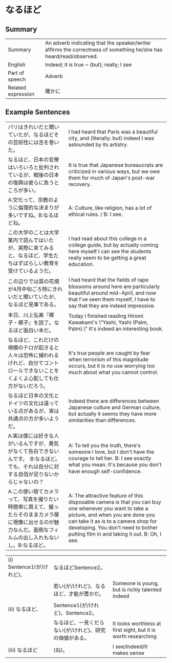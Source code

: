 # なるほど

## Summary

<table><tr>   <td>Summary</td>   <td>An adverb indicating that the speaker/writer afﬁrms the correctness of something he/she has heard/read/observed.</td></tr><tr>   <td>English</td>   <td>Indeed; it is true ~ (but); really; I see</td></tr><tr>   <td>Part of speech</td>   <td>Adverb</td></tr><tr>   <td>Related expression</td>   <td>確かに</td></tr></table>

## Example Sentences

<table><tr>   <td>パリはきれいだと聞いていたが、なるほどその芸術性には舌を巻いた。</td>   <td>I had heard that Paris was a beautiful city, and (literally: but) indeed I was astounded by its artistry.</td></tr><tr>   <td>なるほど、日本の官僚はいろいろと批判されているが、戦後の日本の復興は彼らに負うところが多い。</td>   <td>It is true that Japanese bureaucrats are criticized in various ways, but we owe them for much of Japan's post-war recovery.</td></tr><tr>   <td>A:文化って、宗教のように倫理的な決まりが多いですね。B:なるほどね。</td>   <td>A: Culture, like religion, has a lot of ethical rules. / B: I see.</td></tr><tr>   <td>この大学のことは大学案内で読んではいたが、実際に来てみると、なるほど、学生たちはずばらしい教育を受けているようだ。</td>   <td>I had read about this college in a college guide, but by actually coming here myself I can see the students really seem to be getting a great education.</td></tr><tr>   <td>この辺りでは菜の花畑が4月中旬ごろ特にきれいだと聞いていたが、なるほど見事である。</td>   <td>I had heard that the ﬁelds of rape blossoms around here are particularly beautiful around mid-April, and now that I've seen them myself, I have to say that they are indeed impressive.</td></tr><tr>   <td>本日、川上弘美『椰子・椰子』を読了。なるほど面白い本だ。</td>   <td>Today I finished reading Hiromi Kawakami's \"Yashi, Yashi (Palm, Palm).\" It's indeed an interesting book.</td></tr><tr>   <td>なるほど、これだけの規模のテロが起きると人々は恐怖に捕われるけれど、自分でコントロールできないことをくよくよ心配しても仕方がないだろう。</td>   <td>It's true people are caught by fear when terrorism of this magnitude occurs, but it is no use worrying too much about what you cannot control.</td></tr><tr>   <td>なるほど日本の文化とドイツの文化は違っている点があるが、実は共通点の方が多いようだ。</td>   <td>Indeed there are differences between Japanese culture and German culture, but actually it seems they have more similarities than differences.</td></tr><tr>   <td>A:実は僕には好きな人がいるんですが、勇気がなくて告白できないんです。　B:なるほど。でも、それは自分に対する自信が足りないからじゃないの？</td>   <td>A: To tell you the truth, there's someone I love, but I don't have the courage to tell her. B: I see exactly what you mean. It's because you don't have enough self-conﬁdence.</td></tr><tr>   <td>A:この使い捨てカメラって、写真を撮りたい時簡単に買えて、撮ったらそのままカメラ屋に現像に出せるのが魅力なんだ。面倒なフィルムの出し入れもないし。B:なるほど。</td>   <td>A: The attractive feature of this disposable camera is that you can buy one whenever you want to take a picture, and when you are done you can take it as is to a camera shop for developing. You don't need to bother putting film in and taking it out. B: Oh, I see.</td></tr></table>

<table class="table"><tbody><tr class="tr head"><td class="td"><span class="numbers">(i)</span> <span class="bold">Sentence1{が/けれど}、</span></td><td class="td"><span class="concept">なるほど</span><span>Sentence2。</span></td><td class="td"></td></tr><tr class="tr"><td class="td"></td><td class="td"><span>若い{が/けれど}、</span><span class="concept">なるほど</span><span>、才能が豊かだ。</span></td><td class="td"><span>Someone is young, but is richly talented indeed</span></td></tr><tr class="tr head"><td class="td"><span class="numbers">(ii)</span> <span class="concept">なるほど</span><span class="bold">、</span></td><td class="td"><span class="concept"></span><span>Sentence1{が/けれど}、Sentence2。</span></td><td class="td"></td></tr><tr class="tr"><td class="td"></td><td class="td"><span class="concept">なるほど</span><span>、一見くだらない{が/けれど}、研究の価値がある。</span></td><td class="td"><span>It looks worthless at first sight, but it is worth researching</span></td></tr><tr class="tr head"><td class="td"><span class="numbers">(iii)</span> <span class="concept">なるほど</span></td><td class="td"><span class="concept"></span><span>(ね)。</span></td><td class="td"><span>I see/Indeed/It makes sense</span></td></tr></tbody></table>

